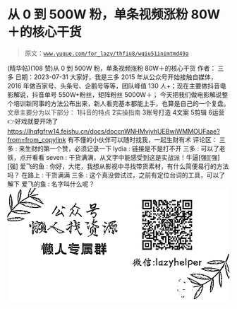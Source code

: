 # 从 0 到 500W 粉，单条视频涨粉 80W＋的核心干货

> 原文：[`www.yuque.com/for_lazy/thfiu8/wqiu51inimtmd49a`](https://www.yuque.com/for_lazy/thfiu8/wqiu51inimtmd49a)

<ne-h2 id="ad37b6c2" data-lake-id="ad37b6c2"><ne-heading-ext><ne-heading-anchor></ne-heading-anchor><ne-heading-fold></ne-heading-fold></ne-heading-ext><ne-heading-content><ne-text id="u10dc7660">(精华帖)(108 赞)从 0 到 500W 粉，单条视频涨粉 80W＋的核心干货</ne-text></ne-heading-content></ne-h2> <ne-p id="u7acc1900" data-lake-id="u7acc1900"><ne-text id="uc7149ddf">作者： 三多</ne-text></ne-p> <ne-p id="ufa25696c" data-lake-id="ufa25696c"><ne-text id="udc84508e">日期：2023-07-31</ne-text></ne-p> <ne-p id="u849d6dc1" data-lake-id="u849d6dc1"><ne-text id="u955a2104">大家好，我是三多</ne-text></ne-p> <ne-p id="u796bbecb" data-lake-id="u796bbecb"><ne-text id="uc64f3079">2015 年从公众号开始接触自媒体，2016 年做百家号、头条号、企鹅号等等，团队峰值 130 人+；现在主要做抖音电影解说，抖音单号 550W+粉丝，矩阵粉丝 5000W＋；</ne-text></ne-p> <ne-p id="u1cae0967" data-lake-id="u1cae0967"><ne-text id="u1bc4846d">今天把我们做电影解说整个培训新同事的方法公布出来，新人看完基本都能上手，也算是自己的一个复盘。</ne-text></ne-p> <ne-p id="u5efc8fc6" data-lake-id="u5efc8fc6"><ne-text id="ua4854025" style="color: rgb(73, 73, 73);">文章主要分为以下部分：</ne-text></ne-p> <ne-oli index-type="0"><ne-oli-i>1</ne-oli-i><ne-oli-c class="ne-oli-content" id="u564b6cf0" data-lake-id="u564b6cf0"><ne-text id="u7a808ef1" style="color: rgb(73, 73, 73);">抖音的特点</ne-text></ne-oli-c></ne-oli> <ne-oli index-type="0"><ne-oli-i>2</ne-oli-i><ne-oli-c class="ne-oli-content" id="u1c4fb189" data-lake-id="u1c4fb189"><ne-text id="u1535562b" style="color: rgb(73, 73, 73);">实操指南</ne-text></ne-oli-c></ne-oli> <ne-oli index-type="0"><ne-oli-i>3</ne-oli-i><ne-oli-c class="ne-oli-content" id="u40e2e5a5" data-lake-id="u40e2e5a5"><ne-text id="u0e15a997">账号打造</ne-text></ne-oli-c></ne-oli> <ne-oli index-type="0"><ne-oli-i>4</ne-oli-i><ne-oli-c class="ne-oli-content" id="u015d3f19" data-lake-id="u015d3f19"><ne-text id="ua4043c24">文案</ne-text></ne-oli-c></ne-oli> <ne-oli index-type="0"><ne-oli-i>5</ne-oli-i><ne-oli-c class="ne-oli-content" id="uf7850f05" data-lake-id="uf7850f05"><ne-text id="uae59ea40">剪辑</ne-text></ne-oli-c></ne-oli> <ne-oli index-type="0"><ne-oli-i>6</ne-oli-i><ne-oli-c class="ne-oli-content" id="u7a2d380a" data-lake-id="u7a2d380a"><ne-text id="u3c6737a7">运营</ne-text></ne-oli-c></ne-oli> <ne-p id="ue54aae51" data-lake-id="ue54aae51"><ne-text id="u822cc555" style="color: rgb(47, 48, 52); background-color: rgb(255, 255, 255);">👉</ne-text><ne-text id="ueb9e0600">好戏就要开场了</ne-text></ne-p> <ne-p id="u3944f14f" data-lake-id="u3944f14f">[<ne-text id="ucdfc19ee">https://lhqfgfrw14.feishu.cn/docs/doccnWNHMvjyhUEBwiWMMOUFaae?from=from_copylink</ne-text>](https://lhqfgfrw14.feishu.cn/docs/doccnWNHMvjyhUEBwiWMMOUFaae?from=from_copylink)</ne-p> <ne-p id="u1dd07119" data-lake-id="u1dd07119"><ne-text id="ud6b7cef3">有不懂的小伙伴可以随时找我，一起生财有术</ne-text></ne-p> <ne-hole id="ue4e180bf" data-lake-id="ue4e180bf"><ne-card data-card-name="hr" data-card-type="block" id="jrFxP" data-event-boundary="card"><ne-p id="u5bb31c02" data-lake-id="u5bb31c02"><ne-text id="u8d805377">评论区：</ne-text></ne-p> <ne-p id="u5e2715f9" data-lake-id="u5e2715f9"><ne-text id="u3cea6d3e">三多 : 来生财的第一个赞，必须记录一下</ne-text> <ne-text id="ue897a904">lydia : 链接是不是打不开</ne-text> <ne-text id="uab7e6e7f">三多 : 可以了老铁，点开看看</ne-text> <ne-text id="u66bb9655">seven : 干货满满，从文字中能感受到这是实战派！牛逼[强][强][强]</ne-text> <ne-text id="ufdf0fa91">爱飞的鱼 : 你好，大佬，我想从影视中寻找带货素材，有什么简便易行的方法吗？</ne-text> <ne-text id="u57792a8f">在路上 : 干货满满</ne-text> <ne-text id="ucc5a3be8">三多 : 这个真没尝试过，之前有定位台词的工具，可以了解下</ne-text> <ne-text id="u8b0e2547">爱飞的鱼 : 名字叫什么呢？</ne-text></ne-p> <ne-p id="ud869666c" data-lake-id="ud869666c"><ne-card data-card-name="image" data-card-type="inline" id="WGUt6" data-event-boundary="card">![](img/894d30a529e7c37bcd3392323c99941c.png)  <ne-hole id="u3ea94d0f" data-lake-id="u3ea94d0f"><ne-card data-card-name="hr" data-card-type="block" id="CtZfh" data-event-boundary="card"></ne-card></ne-hole></ne-card></ne-p></ne-card></ne-hole>